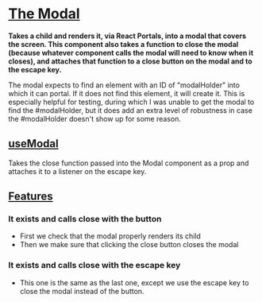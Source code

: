 # [The Modal](Modal.tsx)

**Takes a child and renders it, via React Portals, into a modal that covers the screen. This component also takes a function to close the modal (because whatever component calls the modal will need to know when it closes), and attaches that function to a close button on the modal and to the escape key.**

The modal expects to find an element with an ID of "modalHolder" into which it can portal. If it does not find this element, it will create it. This is especially helpful for testing, during which I was unable to get the modal to find the #modalHolder, but it does add an extra level of robustness in case the #modalHolder doesn't show up for some reason.

## [useModal](useModal.ts)

Takes the close function passed into the Modal component as a prop and attaches it to a listener on the escape key.

## [Features](Modal.test.tsx)

### It exists and calls close with the button

- First we check that the modal properly renders its child
- Then we make sure that clicking the close button closes the modal

### It exists and calls close with the escape key

- This one is the same as the last one, except we use the escape key to close the modal instead of the button.
